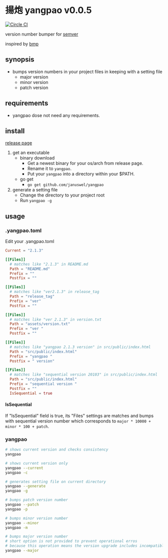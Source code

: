 揚炮 yangpao v0.0.5
===================

[![Circle CI](https://circleci.com/gh/januswel/yangpao/tree/master.svg?style=shield)](https://circleci.com/gh/:user/:repo/tree/master)

version number bumper for [semver](http://semver.org/)

inspired by [bmp](https://github.com/kt3k/bmp)


synopsis
--------

- bumps version numbers in your project files in keeping with a setting file
    - major version
    - minor version
    - patch version


requirements
------------

- yangpao dose not need any requirements.


install
-------

[release page](https://github.com/januswel/yangpao/releases)

1. get an executable
    - binary download
        - Get a newest binary for your os/arch from release page.
        - Rename it to `yangpao`.
        - Put your `yangpao` into a directory within your $PATH.
    - go get
        - `go get github.com/januswel/yangpao`
2. generate a setting file
    - Change the directory to your project root
    - Run `yangpao -g`


usage
-----

### .yangpao.toml

Edit your .yangpao.toml

```toml:.yangpao.toml
Current = "2.1.3"

[[Files]]
  # matches like "2.1.3" in README.md
  Path = "README.md"
  Prefix = ""
  Postfix = ""

[[Files]]
  # matches like "ver2.1.3" in release_tag
  Path = "release_tag"
  Prefix = "ver"
  Postfix = ""

[[Files]]
  # matches like "ver 2.1.3" in version.txt
  Path = "assets/version.txt"
  Prefix = "ver "
  Postfix = ""

[[Files]]
  # matches like "yangpao 2.1.3 version" in src/public/index.html
  Path = "src/public/index.html"
  Prefix = "yangpao "
  Postfix = " version"

[[Files]]
  # matches like "sequential version 20103" in src/public/index.html
  Path = "src/public/index.html"
  Prefix = "sequential version "
  Postfix = ""
  IsSequential = true
```

#### IsSequential

If "IsSequential" field is true, its "Files" settings are matches and bumps with sequential version number which corresponds to `major * 10000 + minor * 100 + patch`.

### yangpao

```sh
# shows current version and checks consistency
yangpao

# shows current version only
yangpao --current
yangpao -c

# generates setting file on current directory
yangpao --generate
yangpao -g

# bumps patch version number
yangpao --patch
yangpao -p

# bumps minor version number
yangpao --minor
yangpao -m

# bumps major version number
# short option is not provided to prevent operational erros
# because this operation means the version upgrade includes incompatible changes
yangpao --major
```
